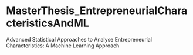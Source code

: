 # MasterThesis_EntrepreneurialCharacteristicsAndML
Advanced Statistical Approaches to Analyse Entrepreneurial Characteristics: A Machine Learning Approach

